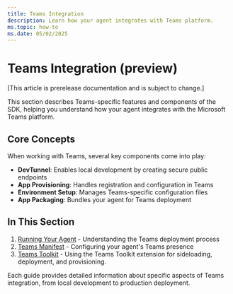 ```yaml
---
title: Teams Integration
description: Learn how your agent integrates with Teams platform.
ms.topic: how-to
ms.date: 05/02/2025
---
```


# Teams Integration (preview)

[This article is prerelease documentation and is subject to change.]

This section describes Teams-specific features and components of the SDK, helping you understand how your agent integrates with the Microsoft Teams platform.

## Core Concepts

When working with Teams, several key components come into play:

- **DevTunnel**: Enables local development by creating secure public endpoints
- **App Provisioning**: Handles registration and configuration in Teams
- **Environment Setup**: Manages Teams-specific configuration files
- **App Packaging**: Bundles your agent for Teams deployment

## In This Section

1. [Running Your Agent]() - Understanding the Teams deployment process
2. [Teams Manifest](./manifest.md) - Configuring your agent's Teams presence
3. [Teams Toolkit](./m365-toolkit.md) - Using the Teams Toolkit extension for sideloading, deployment, and provisioning.

Each guide provides detailed information about specific aspects of Teams integration, from local development to production deployment.
